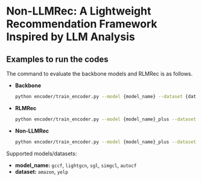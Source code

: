 # Non-LLMRec: A Lightweight Recommendation Framework Inspired by LLM Analysis

## Examples to run the codes

The command to evaluate the backbone models and RLMRec is as follows.

- **Backbone**
  ```bash
  python encoder/train_encoder.py --model {model_name} --dataset {dataset} --cuda 0

- **RLMRec**
  ```bash
  python encoder/train_encoder.py --model {model_name}_plus --dataset {dataset} --cuda 0

- **Non-LLMRec**
  ```bash
  python encoder/train_encoder.py --model {model_name}_plus --dataset {dataset} --emb bert4rec_knn --cuda 0

Supported models/datasets:
- **model_name:** `gccf`, `lightgcn`, `sgl`, `simgcl`, `autocf`
- **dataset:** `amazon`, `yelp`
